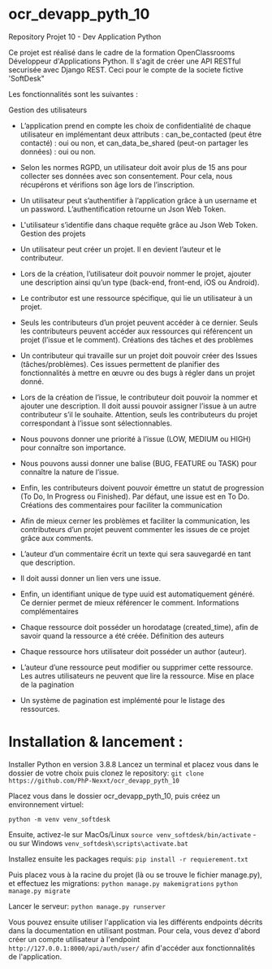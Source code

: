 # ocr_devapp_pyth_10
Repository Projet 10 - Dev Application Python

Ce projet est réalisé dans le cadre de la formation OpenClassrooms Développeur d'Applications Python. Il s'agit de créer une API RESTful securisée avec Django REST. Ceci pour le compte de la societe fictive 'SoftDesk"

Les fonctionnalités sont les suivantes : 

Gestion des utilisateurs
- L’application prend en compte les choix de confidentialité de chaque utilisateur
en implémentant deux attributs : can_be_contacted (peut être contacté) : oui ou
non, et can_data_be_shared (peut-on partager les données) : oui ou non.
- Selon les normes RGPD, un utilisateur doit avoir plus de 15 ans pour collecter
ses données avec son consentement. Pour cela, nous récupérons et vérifions
son âge lors de l’inscription.
- Un utilisateur peut s’authentifier à l’application grâce à un username et un
password. L’authentification retourne un Json Web Token.
- L'utilisateur s’identifie dans chaque requête grâce au Json Web Token.
Gestion des projets
- Un utilisateur peut créer un projet. Il en devient l’auteur et le contributeur.
- Lors de la création, l’utilisateur doit pouvoir nommer le projet, ajouter une
description ainsi qu’un type (back-end, front-end, iOS ou Android).
- Le contributor est une ressource spécifique, qui lie un utilisateur à un projet.

- Seuls les contributeurs d’un projet peuvent accéder à ce dernier. Seuls les
contributeurs peuvent accéder aux ressources qui référencent un projet (l’issue
et le comment).
Créations des tâches et des problèmes
- Un contributeur qui travaille sur un projet doit pouvoir créer des Issues
(tâches/problèmes). Ces issues permettent de planifier des fonctionnalités à
mettre en œuvre ou des bugs à régler dans un projet donné.
- Lors de la création de l’issue, le contributeur doit pouvoir la nommer et ajouter
une description. Il doit aussi pouvoir assigner l’issue à un autre contributeur s’il
le souhaite. Attention, seuls les contributeurs du projet correspondant à l’issue
sont sélectionnables.
- Nous pouvons donner une priorité à l’issue (LOW, MEDIUM ou HIGH) pour
connaître son importance.
- Nous pouvons aussi donner une balise (BUG, FEATURE ou TASK) pour connaître
la nature de l’issue.
- Enfin, les contributeurs doivent pouvoir émettre un statut de progression (To
Do, In Progress ou Finished). Par défaut, une issue est en To Do.
Créations des commentaires pour faciliter la communication
- Afin de mieux cerner les problèmes et faciliter la communication, les
contributeurs d’un projet peuvent commenter les issues de ce projet grâce aux
comments.
- L’auteur d’un commentaire écrit un texte qui sera sauvegardé en tant que
description.
- Il doit aussi donner un lien vers une issue.
- Enfin, un identifiant unique de type uuid est automatiquement généré. Ce
dernier permet de mieux référencer le comment.
Informations complémentaires
- Chaque ressource doit posséder un horodatage (created_time), afin de savoir
quand la ressource a été créée.
Définition des auteurs
- Chaque ressource hors utilisateur doit posséder un author (auteur).
- L’auteur d’une ressource peut modifier ou supprimer cette ressource. Les autres
utilisateurs ne peuvent que lire la ressource.
Mise en place de la pagination
- Un système de pagination est implémenté pour le listage des ressources.


# Installation & lancement :

Installer Python en version 3.8.8 Lancez un terminal et placez vous dans le dossier de votre choix puis clonez le repository: `git clone https://github.com/PhP-Nexxt/ocr_devapp_pyth_10`

Placez vous dans le dossier ocr_devapp_pyth_10, puis créez un environnement virtuel:

`python -m venv venv_softdesk`

Ensuite, activez-le sur MacOs/Linux `source venv_softdesk/bin/activate` - ou sur Windows `venv_softdesk\scripts\activate.bat`

Installez ensuite les packages requis: `pip install -r requierement.txt`

Puis placez vous à la racine du projet (là ou se trouve le fichier manage.py), et effectuez les migrations: `python manage.py makemigrations` `python manage.py migrate`

Lancer le serveur: `python manage.py runserver`

Vous pouvez ensuite utiliser l'application via les différents endpoints décrits dans la documentation en utilisant postman. Pour cela, vous devez d'abord créer un compte utilisateur à l'endpoint `http://127.0.0.1:8000/api/auth/user/` afin d'accéder aux fonctionnalités de l'application.
